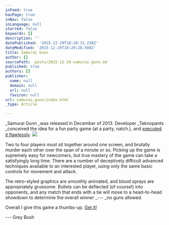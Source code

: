 ```yaml
---
inFeed: true
hasPage: true
inNav: false
inLanguage: null
starred: false
keywords: []
description: ''
datePublished: '2015-12-29T18:20:31.238Z'
dateModified: '2015-12-29T18:20:28.508Z'
title: Samurai Gunn
author: []
sourcePath: _posts/2015-12-29-samurai-gunn.md
published: true
authors: []
publisher:
  name: null
  domain: null
  url: null
  favicon: null
url: samurai-gunn/index.html
_type: Article

---
```

_Samurai Gunn _was released in December of 2013\. Developer _Teknopants _conceived the idea for a fun party game (at a party, natch.), and [executed it flawlessly][0].
![](https://the-grid-user-content.s3-us-west-2.amazonaws.com/5950fdba-f3c4-49f4-8259-5fd8b9d354b5.png)

Two to four players must sit together around one screen, and brutally murder each other over the span of a minute or so. Picking up the game is supremely easy for newcomers, but true mastery of the game can take a satisfyingly long time. There are a number of deceptively difficult advanced techniques available to an interested player, using only the same basic controls for movement and attack.

The retro-styled graphics are smoothly animated, and blood sprays are appropriately gruesome. Bullets can be deflected (of course!) into opponents, and any match that ends with a tie will move to a head-to-head showdown to determine the overall winner _--- _no guns allowed.

Overall I give this game a thumbs-up. [Get it!][1]

--- Grey Bush

[0]: https://youtu.be/kOf_AiaF_Jo
[1]: http://store.steampowered.com/app/239090/
